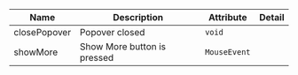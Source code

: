 | Name                                                                                                     | Description                 | Attribute    | Detail |
| -------------------------------------------------------------------------------------------------------- | --------------------------- | ------------ | ------ |
| <div className="Api__Table"> <div>closePopover</div> <div className="Api__Table Docs__Tags"></div></div> | Popover closed              | `void`       |
| <div className="Api__Table"> <div>showMore</div> <div className="Api__Table Docs__Tags"></div></div>     | Show More button is pressed | `MouseEvent` |
